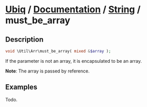 [Ubiq](https://github.com/Pixel418/Ubiq#ubiq) / [Documentation](../index.md#documentation) / [String](../index.md#array) / must_be_array
======


Description
-------- 

```php
void \Util\Arr\must_be_array( mixed &$array );
```

If the parameter is not an array, it is encapsulated to be an array.

**Note**: The array is passed by reference.



Examples
--------

Todo.